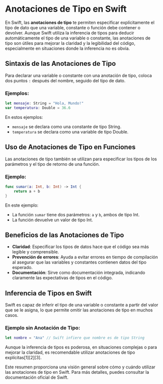 # Anotaciones de Tipo en Swift

En Swift, las **anotaciones de tipo** te permiten especificar explícitamente el tipo de dato que una variable, constante o función debe contener o devolver. Aunque Swift utiliza la inferencia de tipos para deducir automáticamente el tipo de una variable o constante, las anotaciones de tipo son útiles para mejorar la claridad y la legibilidad del código, especialmente en situaciones donde la inferencia no es obvia.

## Sintaxis de las Anotaciones de Tipo

Para declarar una variable o constante con una anotación de tipo, coloca dos puntos `:` después del nombre, seguido del tipo de dato.

### Ejemplos:

```swift
let mensaje: String = "Hola, Mundo!"
var temperatura: Double = 36.6
```

En estos ejemplos:
- `mensaje` se declara como una constante de tipo String.
- `temperatura` se declara como una variable de tipo Double.

## Uso de Anotaciones de Tipo en Funciones

Las anotaciones de tipo también se utilizan para especificar los tipos de los parámetros y el tipo de retorno de una función.

### Ejemplo:

```swift
func sumar(a: Int, b: Int) -> Int {
    return a + b
}
```

En este ejemplo:
- La función `sumar` tiene dos parámetros: `a` y `b`, ambos de tipo Int.
- La función devuelve un valor de tipo Int.

## Beneficios de las Anotaciones de Tipo

- **Claridad**: Especificar los tipos de datos hace que el código sea más legible y comprensible.
- **Prevención de errores**: Ayuda a evitar errores en tiempo de compilación al asegurar que las variables y constantes contienen datos del tipo esperado.
- **Documentación**: Sirve como documentación integrada, indicando claramente las expectativas de tipos en el código.

## Inferencia de Tipos en Swift

Swift es capaz de inferir el tipo de una variable o constante a partir del valor que se le asigna, lo que permite omitir las anotaciones de tipo en muchos casos.

### Ejemplo sin Anotación de Tipo:

```swift
let nombre = "Ana" // Swift infiere que nombre es de tipo String
```

Aunque la inferencia de tipos es poderosa, en situaciones complejas o para mejorar la claridad, es recomendable utilizar anotaciones de tipo explícitas[1][2][3].

Este resumen proporciona una visión general sobre cómo y cuándo utilizar las anotaciones de tipo en Swift. Para más detalles, puedes consultar la documentación oficial de Swift.
